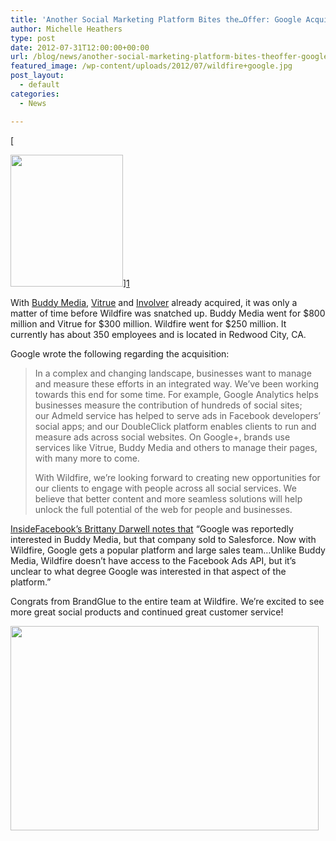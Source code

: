 ```yaml
---
title: 'Another Social Marketing Platform Bites the…Offer: Google Acquires Wildfire'
author: Michelle Heathers
type: post
date: 2012-07-31T12:00:00+00:00
url: /blog/news/another-social-marketing-platform-bites-theoffer-google-acquires-wildfire
featured_image: /wp-content/uploads/2012/07/wildfire+google.jpg
post_layout:
  - default
categories:
  - News

---
```

[
  
<img class="aligncenter" title="wildfire + google" src="http://localhost/brandglue/old-website/wp-content/uploads/2012/07/wildfire-+-google.png" alt="" width="180" height="211" />][1]

With [Buddy Media][2], [Vitrue][3] and [Involver][4] already acquired, it was only a matter of time before Wildfire was snatched up. Buddy Media went for $800 million and Vitrue for $300 million. Wildfire went for $250 million. It currently has about 350 employees and is located in Redwood City, CA.

Google wrote the following regarding the acquisition:

> In a complex and changing landscape, businesses want to manage and measure these efforts in an integrated way. We’ve been working towards this end for some time. For example, Google Analytics helps businesses measure the contribution of hundreds of social sites; our Admeld service has helped to serve ads in Facebook developers’ social apps; and our DoubleClick platform enables clients to run and measure ads across social websites. On Google+, brands use services like Vitrue, Buddy Media and others to manage their pages, with many more to come.
> 
> With Wildfire, we’re looking forward to creating new opportunities for our clients to engage with people across all social services. We believe that better content and more seamless solutions will help unlock the full potential of the web for people and businesses.

[InsideFacebook’s Brittany Darwell notes that][5] “Google was reportedly interested in Buddy Media, but that company sold to Salesforce. Now with Wildfire, Google gets a popular platform and large sales team…Unlike Buddy Media, Wildfire doesn’t have access to the Facebook Ads API, but it’s unclear to what degree Google was interested in that aspect of the platform.”

Congrats from BrandGlue to the entire team at Wildfire. We’re excited to see more great social products and continued great customer service!

[<img class="aligncenter" title="wildfire+google" src="http://localhost/brandglue/old-website/wp-content/uploads/2012/07/wildfire+google.jpg" alt="" width="493" height="327" />][6]

 [1]: http://localhost/brandglue/old-website/wp-content/uploads/2012/07/wildfire-+-google.png
 [2]: http://mashable.com/2012/06/04/salesforce-acquires-buddy-media/
 [3]: http://techcrunch.com/2012/05/23/more/
 [4]: http://thenextweb.com/insider/2012/07/10/oracle-to-acquire-social-media-development-firm-involver-in-a-bid-to-build-a-cloud-based-social-platform/
 [5]: http://www.insidefacebook.com/2012/07/31/google-acquires-wildfire-maker-of-social-marketing-software/
 [6]: http://localhost/brandglue/old-website/wp-content/uploads/2012/07/wildfire+google.jpg
